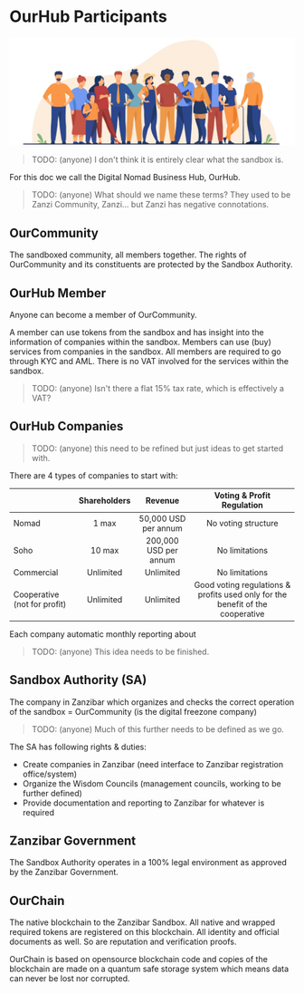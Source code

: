 
# OurHub Participants

![](img/participants.png)  

> TODO: (anyone) I don't think it is entirely clear what the sandbox is.

For this doc we call the Digital Nomad Business Hub, OurHub.

> TODO: (anyone) What should we name these terms? They used to be Zanzi Community, Zanzi... but Zanzi has negative connotations.

## OurCommunity

The sandboxed community, all members together. The rights of OurCommunity and its constituents are protected by the Sandbox Authority. 

## OurHub Member

Anyone can become a member of OurCommunity.

A member can use tokens from the sandbox and has insight into the information of companies within the sandbox. Members can use (buy) services from companies in the sandbox. All members are required to go through KYC and AML. There is no VAT involved for the services within the sandbox.

> TODO: (anyone) Isn't there a flat 15% tax rate, which is effectively a VAT?

## OurHub Companies

> TODO: (anyone) this need to be refined but just ideas to get started with.
 
There are 4 types of companies to start with:

|     |Shareholders|Revenue|Voting & Profit Regulation|
|-----|:-----:|:-----:|:-----:|
|Nomad|1 max|50,000 USD per annum|No voting structure|
|Soho|10 max|200,000 USD per annum|No limitations|
|Commercial|Unlimited|Unlimited|No limitations|
|Cooperative (not for profit) |Unlimited|Unlimited|Good voting regulations & profits used only for the benefit of the cooperative|

Each company automatic monthly reporting about 

> TODO: (anyone) This idea needs to be finished.

## Sandbox Authority (SA)

The company in Zanzibar which organizes and checks the correct operation of the sandbox = OurCommunity (is the digital freezone company)

> TODO: (anyone) Much of this further needs to be defined as we go.

The SA has following rights & duties:

* Create companies in Zanzibar (need interface to Zanzibar registration office/system)
* Organize the Wisdom Councils (management councils, working to be further defined)
* Provide documentation and reporting to Zanzibar for whatever is required

## Zanzibar Government

The Sandbox Authority operates in a 100% legal environment as approved by the Zanzibar Government.

## OurChain

The native blockchain to the Zanzibar Sandbox. All native and wrapped required tokens are registered on this blockchain. All identity and official documents as well. So are reputation and verification proofs.

OurChain is based on opensource blockchain code and copies of the blockchain are made on a quantum safe storage system which means data can never be lost nor corrupted.